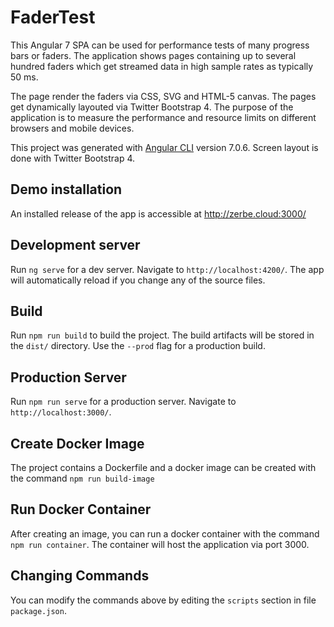 # FaderTest

This Angular 7 SPA can be used for performance tests of many progress bars or faders.
The application shows pages containing up to several hundred faders which get streamed data in high 
sample rates as typically 50 ms.

The page render the faders via CSS, SVG and HTML-5 canvas. The pages get dynamically
layouted via Twitter Bootstrap 4. The purpose of the application is to measure the
performance and resource limits on different browsers and mobile devices.

This project was generated with [Angular CLI](https://github.com/angular/angular-cli) version 7.0.6.
Screen layout is done with Twitter Bootstrap 4.

## Demo installation

An installed release of the app is accessible at http://zerbe.cloud:3000/

## Development server

Run `ng serve` for a dev server. Navigate to `http://localhost:4200/`. The app will automatically reload if you change any of the source files.

## Build

Run `npm run build` to build the project. The build artifacts will be stored in the `dist/` directory. Use the `--prod` flag for a production build.

## Production Server
Run `npm run serve` for a production server. Navigate to `http://localhost:3000/`.

## Create Docker Image
The project contains a Dockerfile and a docker image can be created with 
the command `npm run build-image`

## Run Docker Container
After creating an image, you can run a docker container with the command
`npm run container`. The container will host the application via port 3000.

## Changing Commands
You can modify the commands above by editing the `scripts` section in 
file `package.json`.
